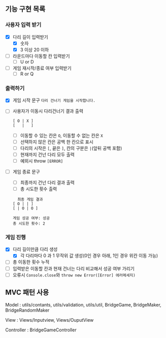 ## 기능 구현 목록

### 사용자 입력 받기

- [x] 다리 길이 입력받기
  - [x] 숫자
  - [x] 3 이상 20 이하
- [ ] 라운드마다 이동할 칸 입력받기
  - [ ] U or D
- [ ] 게임 재시작/종료 여부 입력받기
  - [ ] R or Q

### 출력하기

- [x] 게임 시작 문구 `다리 건너기 게임을 시작합니다.`

- [ ] 사용자가 이동시 다리건너기 결과 출력

  ```
  [ O | X ]
  [   |   ]
  ```

  - [ ] 이동할 수 있는 칸은 `O`, 이동할 수 없는 칸은 `X`
  - [ ] 선택하지 않은 칸은 공백 한 칸으로 표시
  - [ ] 다리의 시작은 `[`, 끝은 `]`, 칸의 구분은 `|`(앞뒤 공백 포함)
  - [ ] 현재까지 건넌 다리 모두 출력
  - [ ] 예외시 throw `[ERROR]`

- [ ] 게임 종료 문구

  - [ ] 최종까지 건넌 다리 결과 출력
  - [ ] 총 시도한 횟수 출력

  ```
  	최종 게임 결과
  [ O | | ]
  [ | O | O ]

  게임 성공 여부: 성공
  총 시도한 횟수: 2
  ```

### 게임 진행

- [x] 다리 길이만큼 다리 생성
  - [x] 각 다리마다 0 과 1 무작위 값 생성(0인 경우 아래, 1인 경우 위칸 이동 가능)
- [ ] 총 이동한 횟수 누적
- [ ] 입력받은 이동할 칸과 현재 건너는 다리 비교해서 성공 여부 가리기
- [ ] 오류시 `Console.close`와 `throw new Error([Error] 에러메세지)`

## MVC 패턴 사용

Model : utils/contants, utils/validation, utils/util,
BridgeGame, BridgeMaker, BridgeRandomMaker

View : Views/Inputview, Views/OuputView

Controller :
BridgeGameController
